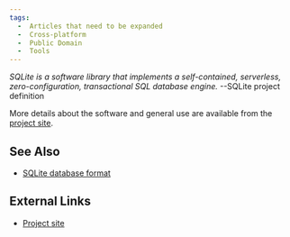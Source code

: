 ```yaml
---
tags:
  -  Articles that need to be expanded
  -  Cross-platform
  -  Public Domain
  -  Tools
---
```

<i>SQLite is a software library that implements a self-contained,
serverless, zero-configuration, transactional SQL database engine.</i>
--SQLite project definition

More details about the software and general use are available from the
[project site](http://sqlite.org/).

## See Also

- [SQLite database format](sqlite_database_format.md)

## External Links

- [Project site](http://sqlite.org/)